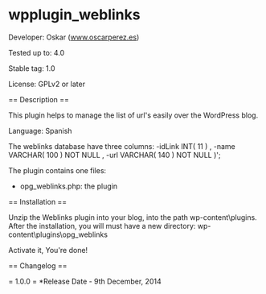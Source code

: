 wpplugin_weblinks
=================
Developer: Oskar  (www.oscarperez.es)

Tested up to: 4.0

Stable tag: 1.0

License: GPLv2 or later

== Description ==

This plugin helps to manage the list of url's easily over the WordPress blog.

Language: Spanish

The weblinks database have three columns:
-idLink INT( 11 ) ,
-name VARCHAR( 100 ) NOT NULL ,
-url VARCHAR( 140 ) NOT NULL )';


The plugin contains one files:
- opg_weblinks.php: the plugin

== Installation ==

Unzip the Weblinks plugin into your blog, into the path wp-content\plugins.
After the installation, you will must have a new directory: wp-content\plugins\opg_weblinks

Activate it, 
You're done!

== Changelog ==

= 1.0.0 = *Release Date - 9th December, 2014